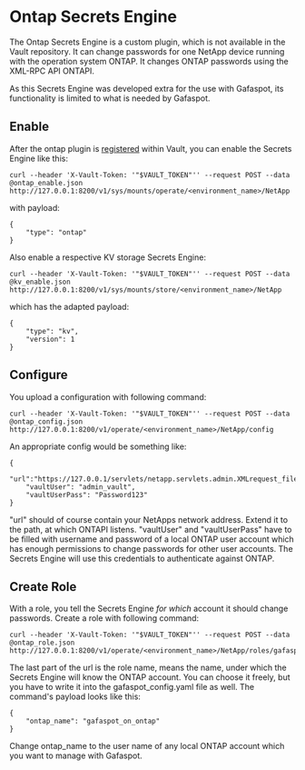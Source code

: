 # Ontap Secrets Engine

The Ontap Secrets Engine is a custom plugin, which is not available in the Vault repository. It can change passwords for one NetApp device running with the operation system ONTAP. It changes ONTAP passwords using the XML-RPC API ONTAPI.

As this Secrets Engine was developed extra for the use with Gafaspot, its functionality is limited to what is needed by Gafaspot.

## Enable
After the ontap plugin is [registered](https://www.vaultproject.io/docs/internals/plugins.html#plugin-registration) within Vault, you can enable the Secrets Engine like this:

    curl --header 'X-Vault-Token: '"$VAULT_TOKEN"'' --request POST --data @ontap_enable.json http://127.0.0.1:8200/v1/sys/mounts/operate/<environment_name>/NetApp

with payload:

    {
        "type": "ontap"
    }

Also enable a respective KV storage Secrets Engine:

    curl --header 'X-Vault-Token: '"$VAULT_TOKEN"'' --request POST --data @kv_enable.json http://127.0.0.1:8200/v1/sys/mounts/store/<environment_name>/NetApp

which has the adapted payload:

    {
        "type": "kv",
        "version": 1
    }

## Configure
You upload a configuration with following command:
    
    curl --header 'X-Vault-Token: '"$VAULT_TOKEN"'' --request POST --data @ontap_config.json http://127.0.0.1:8200/v1/operate/<environment_name>/NetApp/config

An appropriate config would be something like:

    {
        "url":"https://127.0.0.1/servlets/netapp.servlets.admin.XMLrequest_filer",
        "vaultUser": "admin_vault",
        "vaultUserPass": "Password123"
    }

"url" should of course contain your NetApps network address. Extend it to the path, at which ONTAPI listens. "vaultUser" and "vaultUserPass" have to be filled with username and password of a local ONTAP user account which has enough permissions to change passwords for other user accounts. The Secrets Engine will use this credentials to authenticate against ONTAP.

## Create Role
With a role, you tell the Secrets Engine *for which* account it should change passwords. Create a role with following command:

    curl --header 'X-Vault-Token: '"$VAULT_TOKEN"'' --request POST --data @ontap_role.json http://127.0.0.1:8200/v1/operate/<environment_name>/NetApp/roles/gafaspot

The last part of the url is the role name, means the name, under which the Secrets Engine will know the ONTAP account. You can choose it freely, but you have to write it into the gafaspot_config.yaml file as well.
The command's payload looks like this:

    {
        "ontap_name": "gafaspot_on_ontap"
    }

Change ontap_name to the user name of any local ONTAP account which you want to manage with Gafaspot.
